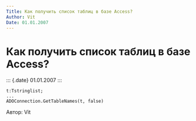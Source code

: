 ```yaml
---
Title: Как получить список таблиц в базе Access?
Author: Vit
Date: 01.01.2007
---
```



Как получить список таблиц в базе Access?
=========================================

::: {.date}
01.01.2007
:::

    t:Tstringlist;
    ...
    ADOConnection.GetTableNames(t, false)

Автор: Vit
